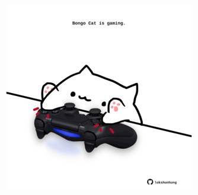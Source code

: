 <!-- built at 23/05/2025, 05:00:34 UTC -->
<p align="center">
  <img width="500" height="500" src="./ReadmeImage.svg">
</p>
